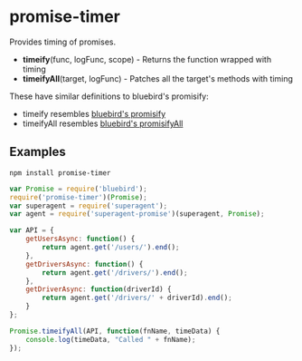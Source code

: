 # promise-timer
Provides timing of promises.

- **timeify**(func, logFunc, scope) - Returns the function wrapped with timing
- **timeifyAll**(target, logFunc) - Patches all the target's methods with timing

These have similar definitions to bluebird's promisify:
- timeify resembles [bluebird's promisify](http://bluebirdjs.com/docs/api/promise.promisify.html)
- timeifyAll resembles [bluebird's promisifyAll](http://bluebirdjs.com/docs/api/promise.promisifyall.html)

## Examples
```
npm install promise-timer
```
```javascript
var Promise = require('bluebird');
require('promise-timer')(Promise);
var superagent = require('superagent');
var agent = require('superagent-promise')(superagent, Promise);

var API = {
	getUsersAsync: function() { 
		return agent.get('/users/').end();
	},
	getDriversAsync: function() {
		return agent.get('/drivers/').end();
	},
	getDriverAsync: function(driverId) {
		return agent.get('/drivers/' + driverId).end();
	}
};

Promise.timeifyAll(API, function(fnName, timeData) {
	console.log(timeData, "Called " + fnName);
});
```